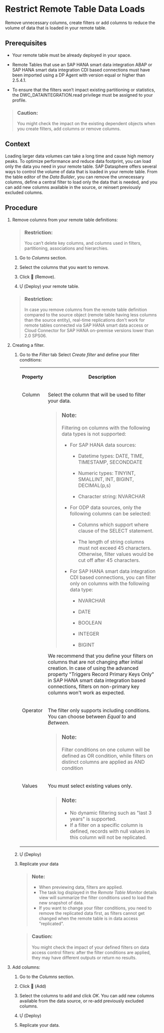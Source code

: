 <!-- loiobd1ece5c9f78444c87708ef11eed0a31 -->

<link rel="stylesheet" type="text/css" href="../css/sap-icons.css"/>

# Restrict Remote Table Data Loads

Remove unnecessary columns, create filters or add columns to reduce the volume of data that is loaded in your remote table.



<a name="loiobd1ece5c9f78444c87708ef11eed0a31__prereq_iyj_yvr_hrb"/>

## Prerequisites

-   Your remote table must be already deployed in your space.

-   Remote Tables that use an SAP HANA smart data integration ABAP or SAP HANA smart data integration CDI based connections must have been imported using a DP Agent with version equal or higher than 2.5.4.1.
-   To ensure that the filters won’t impact existing partitioning or statistics, the DWC\_DATAINTEGRATION.read privilege must be assigned to your profile.

> ### Caution:  
> You might check the impact on the existing dependent objects when you create filters, add columns or remove columns.



## Context

Loading larger data volumes can take a long time and cause high memory peaks. To optimize performance and reduce data footprint, you can load only the data you need in your remote table. SAP Datasphere offers several ways to control the volume of data that is loaded in your remote table. From the table editor of the *Data Builder*, you can remove the unnecessary columns, define a central filter to load only the data that is needed, and you can add new columns available in the source, or reinsert previously excluded columns.



## Procedure

1.  Remove columns from your remote table definitions:

    > ### Restriction:  
    > You can’t delete key columns, and columns used in filters, partitioning, associations and hierarchies.

    1.  Go to *Columns* section.

    2.  Select the columns that you want to remove.
    3.  Click <span class="FPA-icons"></span> \(Remove\).

    4.  <span class="SAP-icons"></span> \(Deploy\) your remote table.

    > ### Restriction:  
    > In case you remove columns from the remote table definition compared to the source object \(remote table having less columns than the source entity\), real-time replications don't work for remote tables connected via SAP HANA smart data access or Cloud Connector for SAP HANA on-premise versions lower than 2.0 SPS06.

2.  Creating a filter.

    1.  Go to the *Filter* tab Select *Create filter* and define your filter conditions:


        <table>
        <tr>
        <th valign="top">

        Property


        
        </th>
        <th valign="top">

        Description


        
        </th>
        </tr>
        <tr>
        <td valign="top">
        
        Column


        
        </td>
        <td valign="top">
        
        Select the column that will be used to filter your data. 

        > ### Note:  
        > Filtering on columns with the following data types is not supported:
        > 
        > -   For SAP HANA data sources:
        > 
        >     -   Datetime types: DATE, TIME, TIMESTAMP, SECONDDATE
        > 
        >     -   Numeric types: TINYINT, SMALLINT, INT, BIGINT, DECIMAL\(p,s\)
        >     -   Character string: NVARCHAR
        > 
        > -   For ODP data sources, only the following columns can be selected:
        >     -   Columns which support where clause of the SELECT statement.
        > 
        >     -   The length of string columns must not exceed 45 characters. Otherwise, filter values would be cut off after 45 characters.
        > 
        > -   For SAP HANA smart data integration CDI based connections, you can filter only on columns with the following data type:
        >     -   NVARCHAR
        > 
        >     -   DATE
        >     -   BOOLEAN
        >     -   INTEGER
        >     -   BIGINT

        We recommend that you define your filters on columns that are not changing after initial creation. In case of using the advanced property "Triggers Record Primary Keys Only" in SAP HANA smart data integration based connections, filters on non-primary key columns won't work as expected.


        
        </td>
        </tr>
        <tr>
        <td valign="top">
        
        Operator


        
        </td>
        <td valign="top">
        
        The filter only supports including conditions. You can choose between *Equal to* and *Between*.

        > ### Note:  
        > Filter conditions on one column will be defined as OR condition, while filters on distinct columns are applied as AND condition


        
        </td>
        </tr>
        <tr>
        <td valign="top">
        
        Values


        
        </td>
        <td valign="top">
        
        You must select existing values only.

        > ### Note:  
        > -   No dynamic filtering such as "last 3 years" is supported.
        > -   If a filter on a specific column is defined, records with null values in this column will not be replicated.


        
        </td>
        </tr>
        </table>
        
    2.  <span class="SAP-icons"></span> \(Deploy\)
    3.  Replicate your data

        > ### Note:  
        > -   When previewing data, filters are applied.
        > -   The task log displayed in the *Remote Table Monitor* details view will summarize the filter conditions used to load the new snapshot of data.
        > -   If you want to change your filter conditions, you need to remove the replicated data first, as filters cannot get changed when the remote table is in data access "replicated".

        > ### Caution:  
        > You might check the impact of your defined filters on data access control filters: after the filter conditions are applied, they may have different outputs or return no results.


3.  Add columns:

    1.  Go to the *Columns* section.

    2.  Click <span class="FPA-icons"></span> \(Add\)
    3.  Select the columns to add and click *OK*. You can add new columns available from the data source, or re-add previously excluded columns.
    4.  <span class="SAP-icons"></span> \(Deploy\)
    5.  Replicate your data.


